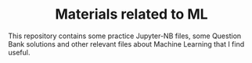 <h1 align="center"> Materials related to ML </h1>

This repository contains some practice Jupyter-NB files, some Question Bank solutions and other relevant files about Machine Learning that I find useful.
